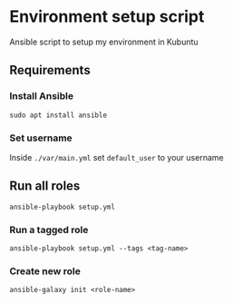 # Environment setup script

Ansible script to setup my environment in Kubuntu

## Requirements

### Install Ansible

`sudo apt install ansible`

### Set username

Inside `./var/main.yml` set `default_user` to your username

## Run all roles

`ansible-playbook setup.yml`

### Run a tagged role

`ansible-playbook setup.yml --tags <tag-name>`

### Create new role

`ansible-galaxy init <role-name>`
